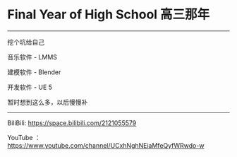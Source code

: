 # Final Year of High School 高三那年
---
挖个坑给自己

音乐软件 - LMMS

建模软件 - Blender

开发软件 - UE 5

暂时想到这么多，以后慢慢补

---
BiliBili: https://space.bilibili.com/2121055579

YouTube ：https://www.youtube.com/channel/UCxhNghNEiaMfeQyfWRwdo-w

